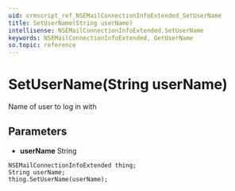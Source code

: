 ```yaml
---
uid: crmscript_ref_NSEMailConnectionInfoExtended_SetUserName
title: SetUserName(String userName)
intellisense: NSEMailConnectionInfoExtended.SetUserName
keywords: NSEMailConnectionInfoExtended, GetUserName
so.topic: reference
---
```


# SetUserName(String userName)

Name of user to log in with

## Parameters

* **userName** String

```crmscript
NSEMailConnectionInfoExtended thing;
String userName;
thing.SetUserName(userName);
```

